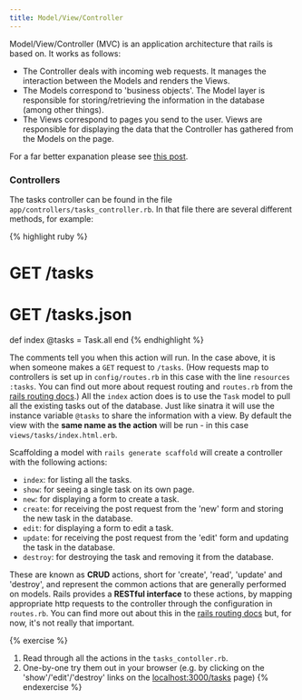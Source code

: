 ```yaml
---
title: Model/View/Controller
---
```


Model/View/Controller (MVC) is an application architecture that rails is based on. It works as follows:

* The Controller deals with incoming web requests. It manages the interaction between the Models and renders the Views.
* The Models correspond to 'business objects'. The Model layer is responsible for storing/retrieving the information in the database (among other things).
* The Views correspond to pages you send to the user. Views are responsible for displaying the data that the Controller has gathered from the Models on the page.

For a far better expanation please see [this post](http://betterexplained.com/articles/intermediate-rails-understanding-models-views-and-controllers/).

### Controllers

The tasks controller can be found in the file  `app/controllers/tasks_controller.rb`. In that file there are several different methods, for example:

{% highlight ruby %}
# GET /tasks
# GET /tasks.json
def index
  @tasks = Task.all
end
{% endhighlight %}

The comments tell you when this action will run. In the case above, it is when someone makes a `GET` request to `/tasks`. (How requests map to controllers is set up in `config/routes.rb` in this case with the line `resources :tasks`. You can find out more about request routing and `routes.rb` from the [rails routing docs]().) All the `index` action does is to use the `Task` model to pull all the existing tasks out of the database. Just like sinatra it will use the instance variable `@tasks` to share the information with a view. By default the view with the **same name as the action** will be run - in this case `views/tasks/index.html.erb`.

Scaffolding a model with `rails generate scaffold` will create a controller with the following actions:

* `index`: for listing all the tasks.
* `show`: for seeing a single task on its own page.
* `new`: for displaying a form to create a task.
* `create`: for receiving the post request from the 'new' form and storing the new task in the database.
* `edit`: for displaying a form to edit a task.
* `update`: for receiving the post request from the 'edit' form and updating the task in the database.
* `destroy`: for destroying the task and removing it from the database.

These are known as **CRUD** actions, short for 'create', 'read', 'update' and 'destroy', and represent the common actions that are generally performed on models. Rails provides a **RESTful interface** to these actions, by mapping appropriate http requests to the controller through the configuration in `routes.rb`. You can find more out about this in the [rails routing docs]() but, for now, it's not really that important. 

{% exercise %}
1. Read through all the actions in the `tasks_contoller.rb`.
2. One-by-one try them out in your browser (e.g. by clicking on the 'show'/'edit'/'destroy' links on the [localhost:3000/tasks](http://localhost:3000/tasks) page)
{% endexercise %}